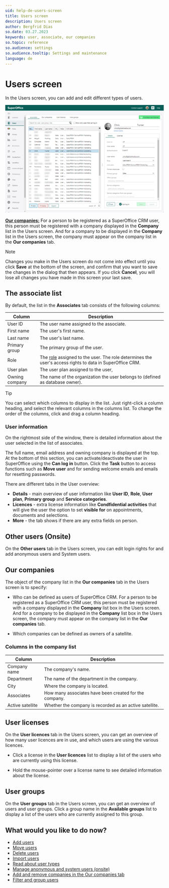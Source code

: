 ```yaml
---
uid: help-de-users-screen
title: Users screen
description: Users screen
author: Bergfrid Dias
so.date: 03.27.2023
keywords: user, associate, our companies
so.topic: reference
so.audience: settings
so.audience.tooltip: Settings and maintenance
language: de
---
```


# Users screen

In the Users screen, you can add and edit different types of users.

![An overview of the User screen in Settings and maintenance -screenshot][img1]

[**Our companies:**][2] For a person to be registered as a SuperOffice CRM user, this person must be registered with a company displayed in the **Company** list in the Users screen. And for a company to be displayed in the **Company** list in the Users screen, the company must appear on the company list in the **Our companies** tab.

> [!NOTE]
> Changes you make in the Users screen do not come into effect until you click **Save** at the bottom of the screen, and confirm that you want to save the changes in the dialog that then appears. If you click **Cancel**, you will lose all changes you have made in this screen  your last save.

## The associate list

By default, the list in the **Associates** tab consists of the following columns:

| Column | Description |
|---|---|
| User ID | The user name assigned to the associate. |
| First name | The user's first name. |
| Last name | The user's last name. |
| Primary group | The primary group of the user. |
| Role | The [role][7] assigned to the user. The role determines the user's access rights to data in SuperOffice CRM. |
| User plan | The user plan assigned to the user, |
| Owning company | The name of the organization the user belongs to (defined as database owner). |

> [!TIP]
> You can select which columns to display in the list. Just right-click a column heading, and select the relevant columns in the columns list. To change the order of the columns, click and drag a column heading.

### User information

On the rightmost side of the window, there is detailed information about the user selected in the list of associates.

The full name, email address and owning company is displayed at the top. At the bottom of this section, you can activate/deactivate the user in SuperOffice using the **Can log in** button. Click the **Task** button to access functions such as **Move user** and for sending welcome emails and emails for resetting passwords.

There are different tabs in the User overview:

* **Details** - main overview of user information like **User ID**, **Role**, **User plan**, **Primary group** and **Service categories**.
* **Licences** - extra license information like **Condfidential activities** that will give the user the option to set **visible for** on appointments, documents and selections.
* **More** - the tab shows if there are any extra fields on person.

## Other users (Onsite)

On the **Other users** tab in the Users screen, you can edit login rights for and add anonymous users and System users.

## Our companies

The object of the company list in the **Our companies** tab in the Users screen is to specify:

* Who can be defined as users of SuperOffice CRM. For a person to be registered as a SuperOffice CRM user, this person must be registered with a company displayed in the **Company** list box in the Users screen. And for a company to be displayed in the **Company** list box in the Users screen, the company must appear on the company list in the **Our companies** tab.

* Which companies can be defined as owners of a satellite.

### Columns in the company list

| Column | Description |
|---|---|
| Company name | The company's name. |
| Department | The name of the department in the company. |
| City | Where the company is located. |
| Associates | How many associates have been created for the company. |
| Active satellite | Whether the company is recorded as an active satellite. |

## User licenses

On the **User licences** tab in the Users screen, you can get an overview of how many user licences are in use, and which users are using the various licences.

* Click a license in the **User licences** list to display a list of the users who are currently using this license.

* Hold the mouse-pointer over a license name to see detailed information about the license.

## User groups

On the **User groups** tab in the Users screen, you can get an overview of users and user groups. Click a group name in the **Available groups** list to display a list of the users who are currently assigned to this group.

## What would you like to do now?

* [Add users][2]
* [Move users][3]
* [Delete users][1]
* [Import users][4]
* [Read about user types][5]
* [Manage anonymous and system users (onsite)][11]
* [Add and remove companies in the Our companies tab][8]
* [Filter and group users][6]

<!-- Referenced links -->
[1]: ../delete-user.md
[2]: ../add-associate.md
[3]: ../move-user.md
[4]: ../import-users.md
[5]: ../index.md
[6]: ../associates-filter-group.md
[7]: ../role/index.md
[8]: ../our-companies.md
[11]: ../other-users.md

<!-- Referenced images -->
[img1]: media/admin-users-overview.png

